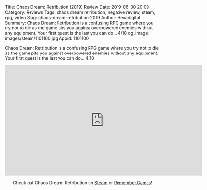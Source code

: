 Title: Chaos Dream: Retribution (2019) Review
Date: 2019-06-30 20:09
Category: Reviews
Tags: chaos dream retribution, negative review, steam, rpg, video
Slug: chaos-dream-retribution-2019
Author: Hexadigital
Summary: Chaos Dream: Retribution is a confusing RPG game where you try not to die as the game pits you against overpowered enemies without any equipment. Your first quest is the last you can do… 4/10
og_image: images/steam/1101100.jpg
Appid: 1101100

Chaos Dream: Retribution is a confusing RPG game where you try not to die as the game pits you against overpowered enemies without any equipment. Your first quest is the last you can do… 4/10

<center><iframe src="https://www.youtube.com/embed/v4IGWKtpCGU?feature=oembed" allow="accelerometer; autoplay; encrypted-media; gyroscope; picture-in-picture" width="640" height="360" frameborder="0"></iframe>

Check out Chaos Dream: Retribution on [Steam](https://store.steampowered.com/app/1101100/?curator_clanid=34633900) or [Remember.Games](https://remember.games/game/2483/)!</center>